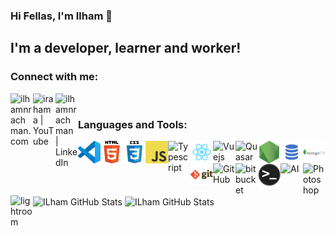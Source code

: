 ### Hi Fellas, I'm Ilham 👋

## I'm a developer, learner and worker!


### Connect with me:

[<img align="left" alt="ilhamnrachman.com" width="36px" src="https://img.icons8.com/clouds/100/000000/domain.png" />][website]
[<img align="left" alt="irahama | YouTube" width="36px" src="https://img.icons8.com/color/48/000000/youtube-play.png" />][youtube]
[<img align="left" alt="ilhamnrachman | LinkedIn" width="36px" src="https://img.icons8.com/color/48/000000/linkedin.png" />][linkedin]

<br />

### Languages and Tools:

<img align="left" alt="Visual Studio Code" width="36px" src="https://raw.githubusercontent.com/github/explore/80688e429a7d4ef2fca1e82350fe8e3517d3494d/topics/visual-studio-code/visual-studio-code.png" />
<img align="left" alt="HTML5" width="36px" src="https://raw.githubusercontent.com/github/explore/80688e429a7d4ef2fca1e82350fe8e3517d3494d/topics/html/html.png" />
<img align="left" alt="CSS3" width="36px" src="https://raw.githubusercontent.com/github/explore/80688e429a7d4ef2fca1e82350fe8e3517d3494d/topics/css/css.png" />
<img align="left" alt="JavaScript" width="36px" src="https://raw.githubusercontent.com/github/explore/80688e429a7d4ef2fca1e82350fe8e3517d3494d/topics/javascript/javascript.png" />
<img align="left" alt="Typescript" width="36px" src="https://user-images.githubusercontent.com/50609343/147905884-3963b3a3-7f81-479b-8bf0-aff680ab81bd.png" />
<img align="left" alt="React" width="36px" src="https://raw.githubusercontent.com/github/explore/80688e429a7d4ef2fca1e82350fe8e3517d3494d/topics/react/react.png" />
<img align="left" alt="Vuejs" width="36px" src="https://user-images.githubusercontent.com/50609343/147905910-691469b6-64ba-43ca-ab1c-8e2bf2f2fba5.png" />
<img align="left" alt="Quasar" width="36px" src="https://user-images.githubusercontent.com/50609343/147906114-f5c94807-9e13-4586-81a7-a74751028e99.png" />
<img align="left" alt="Node.js" width="36px" src="https://raw.githubusercontent.com/github/explore/80688e429a7d4ef2fca1e82350fe8e3517d3494d/topics/nodejs/nodejs.png" />
<img align="left" alt="SQL" width="36px" src="https://raw.githubusercontent.com/github/explore/80688e429a7d4ef2fca1e82350fe8e3517d3494d/topics/sql/sql.png" />
<img align="left" alt="MongoDB" width="36px" src="https://raw.githubusercontent.com/github/explore/80688e429a7d4ef2fca1e82350fe8e3517d3494d/topics/mongodb/mongodb.png" />
<img align="left" alt="Git" width="36px" src="https://raw.githubusercontent.com/github/explore/80688e429a7d4ef2fca1e82350fe8e3517d3494d/topics/git/git.png" />
<img align="left" alt="GitHub" width="36px" src="https://img.icons8.com/color-glass/48/000000/github.png" />
<img align="left" alt="bitbucket" width="36px" src="https://user-images.githubusercontent.com/50609343/147909997-bd4083ed-6b27-4b3c-9446-84fe5ed76720.png" />
<img align="left" alt="Terminal" width="36px" src="https://raw.githubusercontent.com/github/explore/80688e429a7d4ef2fca1e82350fe8e3517d3494d/topics/terminal/terminal.png" />
<img align="left" alt="AI" width="36px" src="https://user-images.githubusercontent.com/50609343/147909945-b765ae16-15bc-430a-8bd3-2702311cd3fa.png" />
<img align="left" alt="Photoshop" width="36px" src="https://user-images.githubusercontent.com/50609343/147909963-25a11e49-d795-430b-8b92-af3649dc55d2.png" />
<img align="left" alt="lightroom" width="36px" src="https://user-images.githubusercontent.com/50609343/147910028-16004536-2474-4638-9c28-375dbf808222.png" />

<br />
<br />

---
<img align="center" alt="ILham GitHub Stats" src="https://github-readme-stats.vercel.app/api?username=ilhamnoerr95&show_icons=true&theme=synthwave" />
<img align="center" alt="ILham GitHub Stats" src="https://github-readme-stats.vercel.app/api/top-langs/?username=ilhamnoerr95&layout=compact" />


[//]: <> (variable link )
[linkedin]: https://linkedin.com/in/ilham-noer-rachman-0b110b12b
[website]: https://ilhamnrachman.com/
[youtube]: https://www.youtube.com/channel/UClKmEyVsLqL1tz1U65E0ihQ
